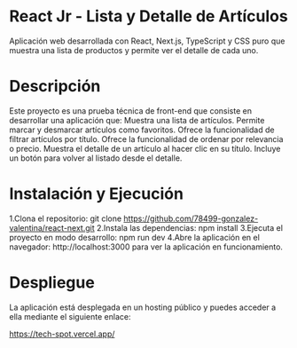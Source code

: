 # React Jr - Lista y Detalle de Artículos
Aplicación web desarrollada con React, Next.js, TypeScript y CSS puro que muestra una lista de productos y permite ver el detalle de cada uno.

# Descripción
Este proyecto es una prueba técnica de front-end que consiste en desarrollar una aplicación que:
Muestra una lista de artículos.
Permite marcar y desmarcar artículos como favoritos.
Ofrece la funcionalidad de filtrar artículos por título.
Ofrece la funcionalidad de ordenar por relevancia o precio.
Muestra el detalle de un artículo al hacer clic en su título.
Incluye un botón para volver al listado desde el detalle.

# Instalación y Ejecución
1.Clona el repositorio: git clone https://github.com/78499-gonzalez-valentina/react-next.git
2.Instala las dependencias: npm install
3.Ejecuta el proyecto en modo desarrollo: npm run dev
4.Abre la aplicación en el navegador: http://localhost:3000 para ver la aplicación en funcionamiento.

# Despliegue
La aplicación está desplegada en un hosting público y puedes acceder a ella mediante el siguiente enlace:

https://tech-spot.vercel.app/


